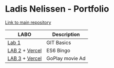# Ladis Nelissen - Portfolio

[Link to main repository](https://github.com/ladisnelissen/DEV5-myportfolio)

LABO | Description |
| ----------- | ----------- |
| [Lab 1](https://github.com/ladisnelissen/DEV5-myportfolio) | GIT Basics    |
| [LAB 2](https://github.com/ladisnelissen/DEV5-myportfolio/tree/main/lab2) + [Vercel](https://lab2js-pi.vercel.app/)    | ES6 Bingo |
| [LAB 3](https://github.com/ladisnelissen/DEV5-myportfolio/tree/main/lab3%20-%20api) + [Vercel](https://lab3js-pkn2qca3r-ladisnelissen.vercel.app/)    | GoPlay movie Ad | [Lab 4](https://github.com/ladisnelissen/DEV5-myportfolio/tree/main/lab4) + [Vercel](https://lab4-navy.vercel.app/)  | NFTverse |
